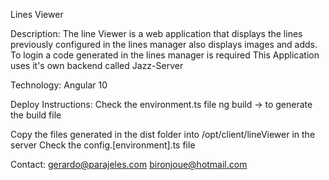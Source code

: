 Lines Viewer

Description:
 The line Viewer is a web application that displays the lines previously configured in the lines manager 
 also displays images and adds.
 To login a code generated in the lines manager is required
 This Application uses it's own backend called Jazz-Server


Technology:
 Angular 10


Deploy Instructions:
 Check the environment.ts file 
 ng build -> to generate the build file
 
 Copy the files generated in the dist folder into /opt/client/lineViewer in the server
 Check the config.[environment].ts file


Contact:
 gerardo@parajeles.com
 bironjoue@hotmail.com
